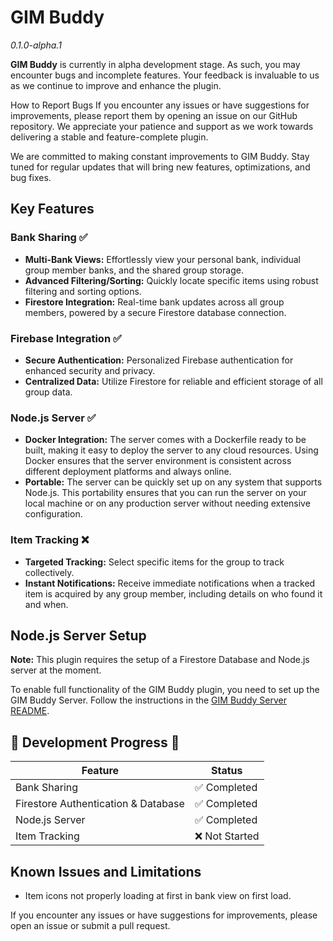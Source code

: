 
# GIM Buddy
*0.1.0-alpha.1*

**GIM Buddy** is currently in alpha development stage. As such, you may encounter bugs and incomplete features. Your feedback is invaluable to us as we continue to improve and enhance the plugin.

How to Report Bugs
If you encounter any issues or have suggestions for improvements, please report them by opening an issue on our GitHub repository. We appreciate your patience and support as we work towards delivering a stable and feature-complete plugin.

We are committed to making constant improvements to GIM Buddy. Stay tuned for regular updates that will bring new features, optimizations, and bug fixes.

## Key Features

### **Bank Sharing** ✅
* **Multi-Bank Views:** Effortlessly view your personal bank, individual group member banks, and the shared group storage.
* **Advanced Filtering/Sorting:** Quickly locate specific items using robust filtering and sorting options.
* **Firestore Integration:** Real-time bank updates across all group members, powered by a secure Firestore database connection.

### **Firebase Integration** ✅
* **Secure Authentication:** Personalized Firebase authentication for enhanced security and privacy.
* **Centralized Data:** Utilize Firestore for reliable and efficient storage of all group data.

### **Node.js Server** ✅
* **Docker Integration:** The server comes with a Dockerfile ready to be built, making it easy to deploy the server to any cloud resources. Using Docker ensures that the server environment is consistent across different deployment platforms and always online.
* **Portable:** The server can be quickly set up on any system that supports Node.js. This portability ensures that you can run the server on your local machine or on any production server without needing extensive configuration.

### **Item Tracking** ❌
* **Targeted Tracking:** Select specific items for the group to track collectively.
* **Instant Notifications:** Receive immediate notifications when a tracked item is acquired by any group member, including details on who found it and when.


## Node.js Server Setup

**Note:** This plugin requires the setup of a Firestore Database and Node.js server at the moment.

To enable full functionality of the GIM Buddy plugin, you need to set up the GIM Buddy Server. Follow the instructions in the [GIM Buddy Server README](https://github.com/fNudz/gim-buddy-server/blob/main/README.md).


## 🚧  Development Progress  🚧

| Feature                             | Status         |
|-------------------------------------|----------------|
| Bank Sharing                        | ✅ Completed   |
| Firestore Authentication & Database | ✅ Completed  |
| Node.js Server                      | ✅ Completed  |
| Item Tracking                       | ❌ Not Started |


## Known Issues and Limitations

- Item icons not properly loading at first in bank view on first load.

If you encounter any issues or have suggestions for improvements, please open an issue or submit a pull request.
